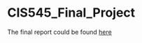 # CIS545_Final_Project
The final report could be found [here](https://medium.com/@shuaihaoyue/cis-545-final-project-coronavirus-tweets-dataset-analysis-970375983fcb)
